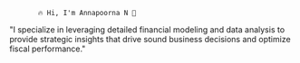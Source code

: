            🔥 Hi, I'm Annapoorna N 👋

"I specialize in leveraging detailed financial modeling and data analysis to provide strategic insights that drive sound business decisions and optimize fiscal performance."




